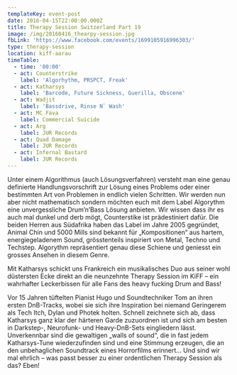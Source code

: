 ```yaml
---
templateKey: event-post
date: 2016-04-15T22:00:00.000Z
title: Therapy Session Switzerland Part 19
image: /img/20160416_thearpy-session.jpg
fbLink: 'https://www.facebook.com/events/1699105916996303/'
type: therapy-session
location: kiff-aarau
timeTable:
  - time: '00:00'
  - act: Counterstrike
    label: 'Algorhythm, PRSPCT, Freak'
  - act: Katharsys
    label: 'Barcode, Future Sickness, Guerilla, Obscene'
  - act: Wadjit
    label: 'Bassdrive, Rinse N` Wash'
  - act: MC Fava
    label: Commercial Suicide
  - act: Arg
    label: JUR Records
  - act: Quad Damage
    label: JUR Records
  - act: Infernal Bastard
    label: JUR Records
---
```

Unter einem Algorithmus (auch Lösungsverfahren) versteht man eine genau definierte Handlungsvorschrift zur Lösung eines Problems oder einer bestimmten Art von Problemen in endlich vielen Schritten. Wir werden nun aber nicht mathematisch sondern möchten euch mit dem Label Algorythm eine unvergessliche Drum’n’Bass Lösung anbieten. Wir wissen dass ihr es auch mal dunkel und derb mögt, Counterstike ist prädestiniert dafür. Die beiden Herren aus Südafrika haben das Label im Jahre 2005 gegründet, Animal Chin und 5000 Mills sind bekannt für „Kompositionen“ aus hartem, energiegeladenem Sound, grösstenteils inspiriert von Metal, Techno und Techstep. Algorythm repräsentiert genau diese Schiene und geniesst ein grosses Ansehen in diesem Genre.

Mit Katharsys schickt uns Frankreich ein musikalisches Duo aus seiner wohl düstersten Ecke direkt an die neunzehnte Therapy Session im KiFF – ein wahrhafter Leckerbissen für alle Fans des heavy fucking Drum and Bass!

Vor 15 Jahren tüftelten Pianist Hugo und Soundtechniker Tom an ihren ersten DnB-Tracks, wobei sie sich ihre Inspiration bei niemand Geringerem als Tech Itch, Dylan und Photek holten. Schnell zeichnete sich ab, dass Katharsys ganz klar der härteren Garde zuzuordnen ist und sich am besten in Darkstep-, Neurofunk- und Heavy-DnB-Sets eingliedern lässt. Unverkennbar sind die gewaltigen „walls of sound“, die in fast jedem Katharsys-Tune wiederzufinden sind und eine Stimmung erzeugen, die an den unbehaglichen Soundtrack eines Horrorfilms erinnert... Und sind wir mal ehrlich – was passt besser zu einer ordentlichen Therapy Session als das? Eben!
